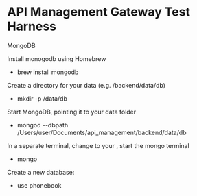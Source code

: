 # API Management Gateway Test Harness

MongoDB

Install monogodb using Homebrew
- brew install mongodb

Create a directory for your data (e.g. /backend/data/db)
- mkdir -p /data/db

Start MongoDB, pointing it to your data folder
- mongod --dbpath /Users/user/Documents/api_management/backend/data/db

In a separate terminal, change to your , start the mongo terminal
- mongo

Create a new database:
- use phonebook